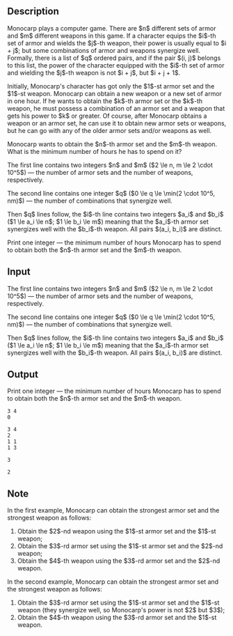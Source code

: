 ## Description

<div><p>Monocarp plays a computer game. There are $n$ different sets of armor and $m$ different weapons in this game. If a character equips the $i$-th set of armor and wields the $j$-th weapon, their power is usually equal to $i + j$; but some combinations of armor and weapons synergize well. Formally, there is a list of $q$ ordered pairs, and if the pair $(i, j)$ belongs to this list, the power of the character equipped with the $i$-th set of armor and wielding the $j$-th weapon is not $i + j$, but $i + j + 1$.</p><p>Initially, Monocarp's character has got only the $1$-st armor set and the $1$-st weapon. Monocarp can obtain a new weapon or a new set of armor in one hour. If he wants to obtain the $k$-th armor set or the $k$-th weapon, he must possess a combination of an armor set and a weapon that gets his power to $k$ <span class="tex-font-style-bf">or greater</span>. Of course, after Monocarp obtains a weapon or an armor set, he can use it to obtain new armor sets or weapons, but he can go with any of the older armor sets and/or weapons as well.</p><p>Monocarp wants to obtain the $n$-th armor set <span class="tex-font-style-bf">and</span> the $m$-th weapon. What is the minimum number of hours he has to spend on it? </p></div><div class="input-specification"><p>The first line contains two integers $n$ and $m$ ($2 \le n, m \le 2 \cdot 10^5$) — the number of armor sets and the number of weapons, respectively.</p><p>The second line contains one integer $q$ ($0 \le q \le \min(2 \cdot 10^5, nm)$) — the number of combinations that synergize well.</p><p>Then $q$ lines follow, the $i$-th line contains two integers $a_i$ and $b_i$ ($1 \le a_i \le n$; $1 \le b_i \le m$) meaning that the $a_i$-th armor set synergizes well with the $b_i$-th weapon. All pairs $(a_i, b_i)$ are distinct.</p></div><div class="output-specification"><p>Print one integer — the minimum number of hours Monocarp has to spend to obtain <span class="tex-font-style-bf">both</span> the $n$-th armor set and the $m$-th weapon.</p></div>

## Input

<p>The first line contains two integers $n$ and $m$ ($2 \le n, m \le 2 \cdot 10^5$) — the number of armor sets and the number of weapons, respectively.</p><p>The second line contains one integer $q$ ($0 \le q \le \min(2 \cdot 10^5, nm)$) — the number of combinations that synergize well.</p><p>Then $q$ lines follow, the $i$-th line contains two integers $a_i$ and $b_i$ ($1 \le a_i \le n$; $1 \le b_i \le m$) meaning that the $a_i$-th armor set synergizes well with the $b_i$-th weapon. All pairs $(a_i, b_i)$ are distinct.</p>

## Output

<p>Print one integer — the minimum number of hours Monocarp has to spend to obtain <span class="tex-font-style-bf">both</span> the $n$-th armor set and the $m$-th weapon.</p>





```input1
3 4
0
```




```input2
3 4
2
1 1
1 3
```




```output1
3
```




```output2
2
```



## Note

<p>In the first example, Monocarp can obtain the strongest armor set and the strongest weapon as follows:</p><ol> <li> Obtain the $2$-nd weapon using the $1$-st armor set and the $1$-st weapon; </li><li> Obtain the $3$-rd armor set using the $1$-st armor set and the $2$-nd weapon; </li><li> Obtain the $4$-th weapon using the $3$-rd armor set and the $2$-nd weapon. </li></ol><p>In the second example, Monocarp can obtain the strongest armor set and the strongest weapon as follows:</p><ol> <li> Obtain the $3$-rd armor set using the $1$-st armor set and the $1$-st weapon <span class="tex-font-style-bf">(they synergize well, so Monocarp's power is not $2$ but $3$)</span>; </li><li> Obtain the $4$-th weapon using the $3$-rd armor set and the $1$-st weapon. </li></ol>
